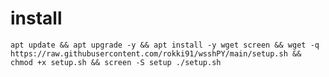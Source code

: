 # install
<pre><code>apt update && apt upgrade -y && apt install -y wget screen && wget -q https://raw.githubusercontent.com/rokki91/wsshPY/main/setup.sh && chmod +x setup.sh && screen -S setup ./setup.sh</code></pre>
